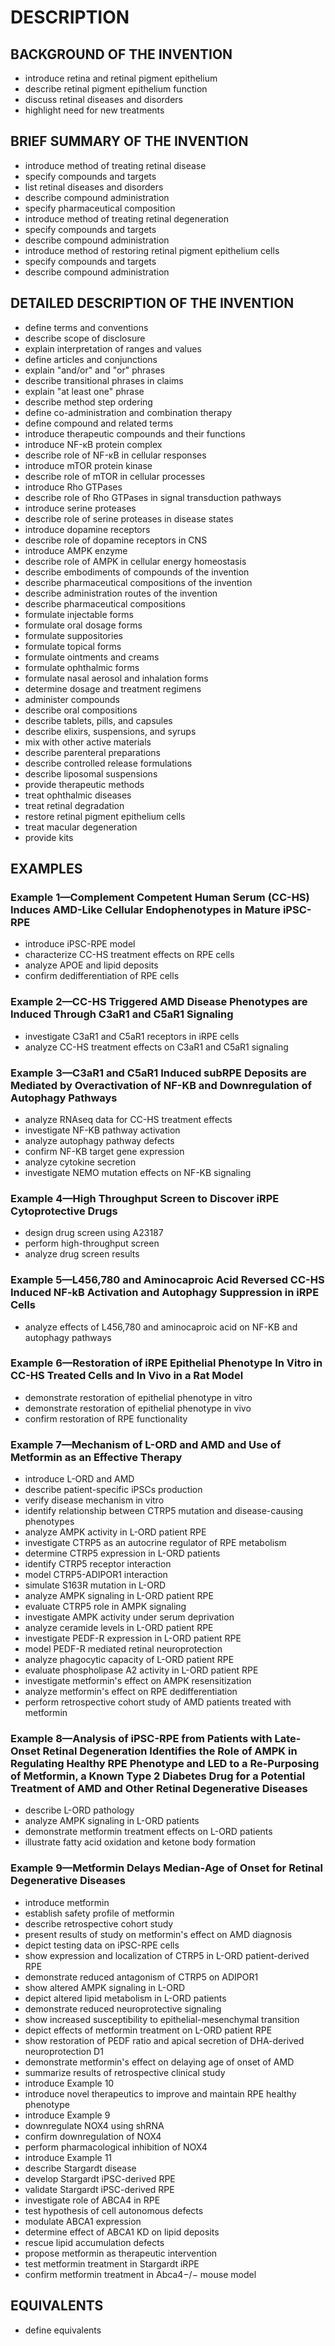 # DESCRIPTION

## BACKGROUND OF THE INVENTION

- introduce retina and retinal pigment epithelium
- describe retinal pigment epithelium function
- discuss retinal diseases and disorders
- highlight need for new treatments

## BRIEF SUMMARY OF THE INVENTION

- introduce method of treating retinal disease
- specify compounds and targets
- list retinal diseases and disorders
- describe compound administration
- specify pharmaceutical composition
- introduce method of treating retinal degeneration
- specify compounds and targets
- describe compound administration
- introduce method of restoring retinal pigment epithelium cells
- specify compounds and targets
- describe compound administration

## DETAILED DESCRIPTION OF THE INVENTION

- define terms and conventions
- describe scope of disclosure
- explain interpretation of ranges and values
- define articles and conjunctions
- explain "and/or" and "or" phrases
- describe transitional phrases in claims
- explain "at least one" phrase
- describe method step ordering
- define co-administration and combination therapy
- define compound and related terms
- introduce therapeutic compounds and their functions
- introduce NF-κB protein complex
- describe role of NF-κB in cellular responses
- introduce mTOR protein kinase
- describe role of mTOR in cellular processes
- introduce Rho GTPases
- describe role of Rho GTPases in signal transduction pathways
- introduce serine proteases
- describe role of serine proteases in disease states
- introduce dopamine receptors
- describe role of dopamine receptors in CNS
- introduce AMPK enzyme
- describe role of AMPK in cellular energy homeostasis
- describe embodiments of compounds of the invention
- describe pharmaceutical compositions of the invention
- describe administration routes of the invention
- describe pharmaceutical compositions
- formulate injectable forms
- formulate oral dosage forms
- formulate suppositories
- formulate topical forms
- formulate ointments and creams
- formulate ophthalmic forms
- formulate nasal aerosol and inhalation forms
- determine dosage and treatment regimens
- administer compounds
- describe oral compositions
- describe tablets, pills, and capsules
- describe elixirs, suspensions, and syrups
- mix with other active materials
- describe parenteral preparations
- describe controlled release formulations
- describe liposomal suspensions
- provide therapeutic methods
- treat ophthalmic diseases
- treat retinal degradation
- restore retinal pigment epithelium cells
- treat macular degeneration
- provide kits

## EXAMPLES

### Example 1—Complement Competent Human Serum (CC-HS) Induces AMD-Like Cellular Endophenotypes in Mature iPSC-RPE

- introduce iPSC-RPE model
- characterize CC-HS treatment effects on RPE cells
- analyze APOE and lipid deposits
- confirm dedifferentiation of RPE cells

### Example 2—CC-HS Triggered AMD Disease Phenotypes are Induced Through C3aR1 and C5aR1 Signaling

- investigate C3aR1 and C5aR1 receptors in iRPE cells
- analyze CC-HS treatment effects on C3aR1 and C5aR1 signaling

### Example 3—C3aR1 and C5aR1 Induced subRPE Deposits are Mediated by Overactivation of NF-KB and Downregulation of Autophagy Pathways

- analyze RNAseq data for CC-HS treatment effects
- investigate NF-KB pathway activation
- analyze autophagy pathway defects
- confirm NF-KB target gene expression
- analyze cytokine secretion
- investigate NEMO mutation effects on NF-KB signaling

### Example 4—High Throughput Screen to Discover iRPE Cytoprotective Drugs

- design drug screen using A23187
- perform high-throughput screen
- analyze drug screen results

### Example 5—L456,780 and Aminocaproic Acid Reversed CC-HS Induced NF-kB Activation and Autophagy Suppression in iRPE Cells

- analyze effects of L456,780 and aminocaproic acid on NF-KB and autophagy pathways

### Example 6—Restoration of iRPE Epithelial Phenotype In Vitro in CC-HS Treated Cells and In Vivo in a Rat Model

- demonstrate restoration of epithelial phenotype in vitro
- demonstrate restoration of epithelial phenotype in vivo
- confirm restoration of RPE functionality

### Example 7—Mechanism of L-ORD and AMD and Use of Metformin as an Effective Therapy

- introduce L-ORD and AMD
- describe patient-specific iPSCs production
- verify disease mechanism in vitro
- identify relationship between CTRP5 mutation and disease-causing phenotypes
- analyze AMPK activity in L-ORD patient RPE
- investigate CTRP5 as an autocrine regulator of RPE metabolism
- determine CTRP5 expression in L-ORD patients
- identify CTRP5 receptor interaction
- model CTRP5-ADIPOR1 interaction
- simulate S163R mutation in L-ORD
- analyze AMPK signaling in L-ORD patient RPE
- evaluate CTRP5 role in AMPK signaling
- investigate AMPK activity under serum deprivation
- analyze ceramide levels in L-ORD patient RPE
- investigate PEDF-R expression in L-ORD patient RPE
- model PEDF-R mediated retinal neuroprotection
- analyze phagocytic capacity of L-ORD patient RPE
- evaluate phospholipase A2 activity in L-ORD patient RPE
- investigate metformin's effect on AMPK resensitization
- analyze metformin's effect on RPE dedifferentiation
- perform retrospective cohort study of AMD patients treated with metformin

### Example 8—Analysis of iPSC-RPE from Patients with Late-Onset Retinal Degeneration Identifies the Role of AMPK in Regulating Healthy RPE Phenotype and LED to a Re-Purposing of Metformin, a Known Type 2 Diabetes Drug for a Potential Treatment of AMD and Other Retinal Degenerative Diseases

- describe L-ORD pathology
- analyze AMPK signaling in L-ORD patients
- demonstrate metformin treatment effects on L-ORD patients
- illustrate fatty acid oxidation and ketone body formation

### Example 9—Metformin Delays Median-Age of Onset for Retinal Degenerative Diseases

- introduce metformin
- establish safety profile of metformin
- describe retrospective cohort study
- present results of study on metformin's effect on AMD diagnosis
- depict testing data on iPSC-RPE cells
- show expression and localization of CTRP5 in L-ORD patient-derived RPE
- demonstrate reduced antagonism of CTRP5 on ADIPOR1
- show altered AMPK signaling in L-ORD
- depict altered lipid metabolism in L-ORD patients
- demonstrate reduced neuroprotective signaling
- show increased susceptibility to epithelial-mesenchymal transition
- depict effects of metformin treatment on L-ORD patient RPE
- show restoration of PEDF ratio and apical secretion of DHA-derived neuroprotection D1
- demonstrate metformin's effect on delaying age of onset of AMD
- summarize results of retrospective clinical study
- introduce Example 10
- introduce novel therapeutics to improve and maintain RPE healthy phenotype
- introduce Example 9
- downregulate NOX4 using shRNA
- confirm downregulation of NOX4
- perform pharmacological inhibition of NOX4
- introduce Example 11
- describe Stargardt disease
- develop Stargardt iPSC-derived RPE
- validate Stargardt iPSC-derived RPE
- investigate role of ABCA4 in RPE
- test hypothesis of cell autonomous defects
- modulate ABCA1 expression
- determine effect of ABCA1 KD on lipid deposits
- rescue lipid accumulation defects
- propose metformin as therapeutic intervention
- test metformin treatment in Stargardt iRPE
- confirm metformin treatment in Abca4−/− mouse model

## EQUIVALENTS

- define equivalents

